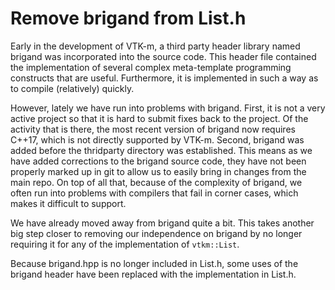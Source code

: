 # Remove brigand from List.h

Early in the development of VTK-m, a third party header library named
brigand was incorporated into the source code. This header file contained
the implementation of several complex meta-template programming constructs
that are useful. Furthermore, it is implemented in such a way as to compile
(relatively) quickly.

However, lately we have run into problems with brigand. First, it is not a
very active project so that it is hard to submit fixes back to the project.
Of the activity that is there, the most recent version of brigand now
requires C++17, which is not directly supported by VTK-m. Second, brigand
was added before the thridparty directory was established. This means as we
have added corrections to the brigand source code, they have not been
properly marked up in git to allow us to easily bring in changes from the
main repo. On top of all that, because of the complexity of brigand, we
often run into problems with compilers that fail in corner cases, which
makes it difficult to support.

We have already moved away from brigand quite a bit. This takes another big
step closer to removing our independence on brigand by no longer requiring
it for any of the implementation of `vtkm::List`.

Because brigand.hpp is no longer included in List.h, some uses of the
brigand header have been replaced with the implementation in List.h.

